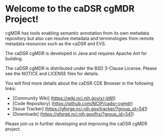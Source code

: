 Welcome to the caDSR cgMDR Project!
=====================================

cgMDR has tools enabling semantic annotation from its own metadata repository but also can resolve metadata and terminologies from remote metadata resources such as the caDSR and EVS.

The caDSR cgMDR is developed in Java and requires Apache Ant for building.

The caDSR cgMDR is distributed under the BSD 3-Clause License.
Please see the NOTICE and LICENSE files for details.

You will find more details about the caDSR CDE Browser in the following links:
 * [Community Wiki] (https://wiki.nci.nih.gov/x/-bWl)
 * [Code Repository] (https://github.com/NCIP/cadsr-cgmdr)
 * [Issue Tracker] (https://gforge.nci.nih.gov/tracker/?group_id=541)
 * [Downloads] (https://gforge.nci.nih.gov/frs/?group_id=541)
 

Please join us in further developing and improving the caDSR cgMDR project.
